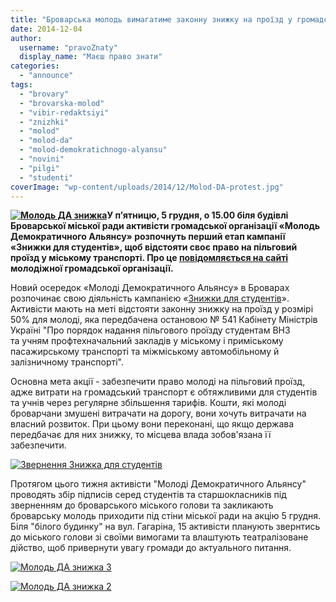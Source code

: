 ```yaml
---
title: "Броварська молодь вимагатиме законну знижку на проїзд у громадському транспорті"
date: 2014-12-04
author: 
  username: "pravoZnaty"
  display_name: "Маєш право знати"
categories: 
  - "announce"
tags: 
  - "brovary"
  - "brovarska-molod"
  - "vibir-redaktsiyi"
  - "znizhki"
  - "molod"
  - "molod-da"
  - "molod-demokratichnogo-alyansu"
  - "novini"
  - "pilgi"
  - "studenti"
coverImage: "wp-content/uploads/2014/12/Molod-DA-protest.jpg"
---
```


**[![Молодь ДА знижка](https://mpz.brovary.org/wp-content/uploads/2014/12/Molod-DA-znizhka.jpg)](https://mpz.brovary.org/wp-content/uploads/2014/12/Molod-DA-znizhka.jpg)У п’ятницю, 5 грудня, о 15.00 біля будівлі Броварської міської ради активісти громадської організації «Молодь Демократичного Альянсу» розпочнуть перший етап кампанії «Знижки для студентів», щоб відстояти своє право на пільговий проїзд у міському транспорті. Про це [повідомляється на сайті](http://molod-da.org/announce/?id=301) молодіжної громадської організації.**

Новий осередок «Молоді Демократичного Альянсу» в Броварах розпочинає свою діяльність кампанією «[Знижки для студентів](http://vk.com/event81569779)». Активісти мають на меті відстояти законну знижку на проїзд у розмірі 50% для молоді, яка передбачена остановою № 541 Кабінету Міністрів Україні "Про порядок надання пільгового проїзду студентам ВНЗ та учням профтехначальний закладів у міському і приміському пасажирському транспорті та міжміському автомобільному й залізничному транспорті".

Основна мета акції - забезпечити право молоді на пільговий проїзд, адже витрати на громадський транспорт є обтяжливими для студентів та учнів через регулярне збільшення тарифів. Кошти, які молоді броварчани змушені витрачати на дорогу, вони хочуть витрачати на власний розвиток. При цьому вони переконані, що якщо держава передбачає для них знижку, то місцева влада зобов'язана її забезпечити.

[![Звернення Знижка для студентів](https://mpz.brovary.org/wp-content/uploads/2014/12/Zvernennya-Znizhka-dlya-studentiv.png)](https://mpz.brovary.org/wp-content/uploads/2014/12/Zvernennya-Znizhka-dlya-studentiv.png)

Протягом цього тижня активісти "Молоді Демократичного Альянсу" проводять збір підписів серед студентів та старшокласників під зверненням до броварського міського голови та закликають броварську молодь приходити під стіни міської ради на акцію 5 грудня. Біля "білого будинку" на вул. Гагаріна, 15 активісти планують звернтись до міського голови зі своїми вимогами та влаштують театралізоване дійство, щоб привернути увагу громади до актуального питання.

[![Молодь ДА знижка 3](https://mpz.brovary.org/wp-content/uploads/2014/12/Molod-DA-znizhka-3.jpg)](https://mpz.brovary.org/wp-content/uploads/2014/12/Molod-DA-znizhka-3.jpg)

[![Молодь ДА знижка 2](https://mpz.brovary.org/wp-content/uploads/2014/12/Molod-DA-znizhka-2.jpg)](https://mpz.brovary.org/wp-content/uploads/2014/12/Molod-DA-znizhka-2.jpg)
